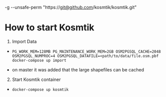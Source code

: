 -g --unsafe-perm "https://git@github.com/kosmtik/kosmtik.git"

# How to start Kosmtik

1. Import Data

- `PG_WORK_MEM=128MB PG_MAINTENANCE_WORK_MEM=2GB OSM2PGSQL_CACHE=2048 OSM2PGSQL_NUMPROC=4 OSM2PGSQL_DATAFILE=<path/to/data/file.osm.pbf docker-compose up import`

- on master it was added that the large shapefiles can be cached

2. Start Kosmtik container

- `docker-compose up kosmtik`
